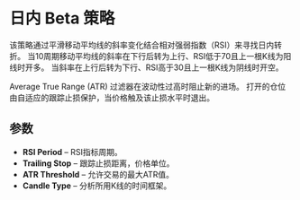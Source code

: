 # 日内 Beta 策略

该策略通过平滑移动平均线的斜率变化结合相对强弱指数（RSI）来寻找日内转折。
当10周期移动平均线的斜率在下行后转为上行、RSI低于70且上一根K线为阳线时开多。
当斜率在上行后转为下行、RSI高于30且上一根K线为阴线时开空。

Average True Range (ATR) 过滤器在波动性过高时阻止新的进场。
打开的仓位由自适应的跟踪止损保护，当价格触及该止损水平时退出。

## 参数
- **RSI Period** – RSI指标周期。
- **Trailing Stop** – 跟踪止损距离，价格单位。
- **ATR Threshold** – 允许交易的最大ATR值。
- **Candle Type** – 分析所用K线的时间框架。
